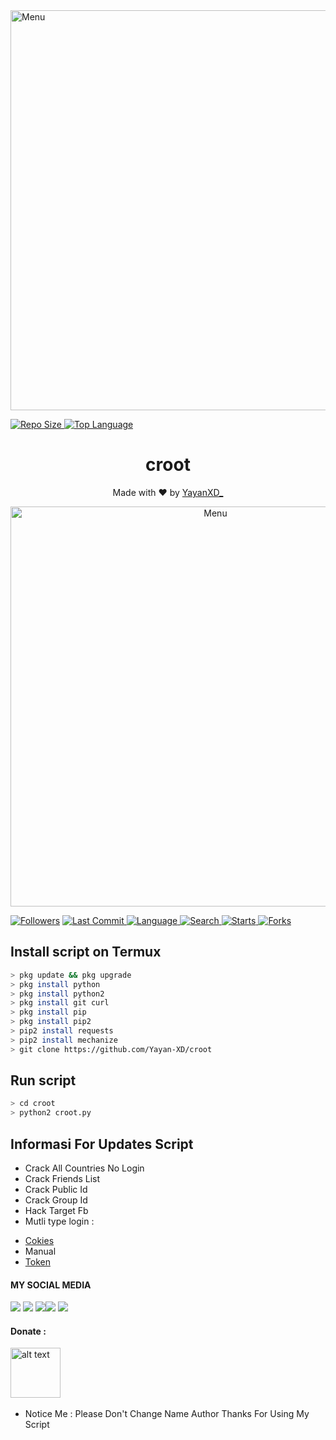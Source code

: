 <img src="https://github.com/Yayan-XD/mbf-2/blob/main/Ngentod/wallpaperbetter_(1).jpg" width="640" title="Menu" alt="Menu">
</p>
 <a href="https://github.com/Yayan-XD/mbf-2">
    <img alt="Repo Size" src="https://img.shields.io/github/repo-size/Yayan-XD/mbf-2.svg"/>
  </a>

 <a href="https://github.com/Yayan-XD/mbf-2">
    <img alt="Top Language" src="https://img.shields.io/github/languages/top/Yayan-XD/mbf-2.svg"/>
  </a>

<h1 align="center">
  croot
</h1>
</div>
<p align="center">
  Made with ❤️ by <a href="https://www.facebook.com/KM39453">YayanXD_</a>
</p>
<p align="center">
 <img src="https://github.com/Yayan-XD/croot/blob/main/lib/z.jpg" width="640" title="Menu" alt="Menu">
</p>

<a href="https://github.com/Yayan-XD/followers">
<img title="Followers" src="https://img.shields.io/github/followers/Yayan-XD?label=Followers&color=blue&style=flat-square"></a>
<a href="https://github.com/Yayan-XD/termux-style/stargazers/">
  <a href="https://github.com/Yayan-XD/croot">
    <img alt="Last Commit" src="https://img.shields.io/github/last-commit/Yayan-XD/croot.svg"/>
  </a>
  <a href="https://github.com/Yayan-XD/croot">
    <img alt="Language" src="https://img.shields.io/github/languages/count/Yayan-XD/croot.svg"/>
  </a>
  <a href="https://github.com/Yayan-XD/croot">
    <img alt="Search" src="https://img.shields.io/github/search/Yayan-XD/Craker/croot.svg"/>
  </a>
  <a href="https://github.com/Yayan-XD/croot">
    <img alt="Starts" src="https://img.shields.io/github/stars/Yayan-XD/croot.svg"/>
  </a>
  <a href="https://github.com/Yayan-XD/croot">
    <img alt="Forks" src="https://img.shields.io/github/forks/Yayan-XD/croot.svg"/>
  </a>
</div>
<p align="center">

## Install script on Termux
```bash
> pkg update && pkg upgrade
> pkg install python
> pkg install python2
> pkg install git curl
> pkg install pip
> pkg install pip2
> pip2 install requests
> pip2 install mechanize
> git clone https://github.com/Yayan-XD/croot
```

## Run script
```bash
> cd croot
> python2 croot.py
```

## Informasi For Updates Script
* Crack All Countries No Login
* Crack Friends List
* Crack Public Id
* Crack Group Id
* Hack Target Fb
* Mutli type login :
 - [Cokies](https://youtu.be/72zvkSbVPOI)
 - Manual
 - [Token](https://youtu.be/hQ-lYxozghU)


#### MY SOCIAL MEDIA

[![](https://img.shields.io/badge/Github-black?logo=Github&logoColor=black&labelColor=white)](https://github.com/Yayan-XD) [![](https://img.shields.io/badge/Twitter-blue?logo=Twitter&logoColor=White&labelColor=white)](https://mobile.twitter.com/moch_xd)
[![](https://img.shields.io/badge/Facebook-blue?logo=Facebook&logoColor=blue&labelColor=white)](https://www.facebook.com/KM39453)[![](https://img.shields.io/badge/Instagram-red?logo=Instagram&logoColor=red&labelColor=white)](https://www.instagram.com/yayanxd_/) [![](https://img.shields.io/badge/Whatsapp-CHAT-red?logo=Whatsapp&logoColor=Brightgreen&labelColor=white)](https://wa.me/6285603036683?text=Asalamualaikum+bang)

#### Donate :

<a href="https://saweria.co/YayanXD"><img src="https://upload.wikimedia.org/wikipedia/commons/7/72/Logo_dana_blue.svg" alt="alt text" width="80" height="80"></a> &nbsp;&nbsp;

* Notice Me : Please Don't Change Name Author
Thanks For Using My Script
